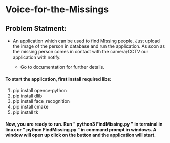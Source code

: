 # Voice-for-the-Missings
## Problem Statment:
* An application which can be used to find Missing people. Just upload the image of the person in database and run the application.  As soon as the missing person comes in contact   with the camera/CCTV our application with notify.
  
  * Go to documentation for further details.
  
#### To start the application, first install required libs:

<ol>
<li>pip install opencv-python</li>
<li>pip install dlib</li>
<li>pip install face_recognition</li>
<li>pip install cmake</li>
<li>pip install tk</li>
</ol>

#### Now, you are ready to run. Run " python3 FindMissing.py " in terminal in linux or " python FindMissing.py " in command prompt in windows. A window will open up click on the button and the application will start.
